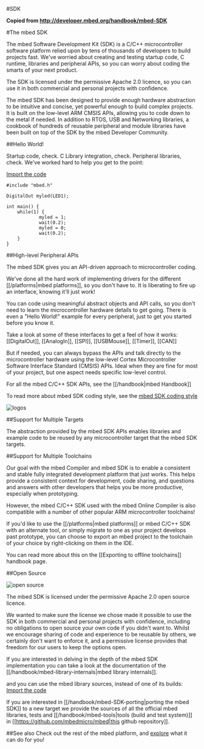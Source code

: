 #SDK 

**Copied from http://developer.mbed.org/handbook/mbed-SDK**

#The mbed SDK

The mbed Software Development Kit (SDK) is a C/C++ microcontroller software platform relied upon by tens of thousands of developers to build projects fast. We've worried about creating and testing startup code, C runtime, libraries and peripheral APIs, so you can worry about coding the smarts of your next product.

The SDK is licensed under the permissive Apache 2.0 licence, so you can use it in both commercial and personal projects with confidence.

The mbed SDK has been designed to provide enough hardware abstraction to be intuitive and concise, yet powerful enough to build complex projects. It is built on the low-level ARM CMSIS APIs, allowing you to code down to the metal if needed. In addition to RTOS, USB and Networking libraries, a cookbook of hundreds of reusable peripheral and module libraries have been built on top of the SDK by the mbed Developer Community.


##Hello World!

Startup code, check. C Library integration, check. Peripheral libraries, check. We've worked hard to help you get to the point:

[Import the code](/teams/mbed/code/mbed_blinky/)


	#include "mbed.h"
 
	DigitalOut myled(LED1);
 
	int main() {
    	while(1) {
        		myled = 1;
        		wait(0.2);
        		myled = 0;
        		wait(0.2);
    	}
	}


##High-level Peripheral APIs

The mbed SDK gives you an API-driven approach to microcontroller coding.

We've done all the hard work of implementing drivers for the different [[/platforms|mbed platforms]], so you don't have to. It is liberating to fire up an interface, knowing it'll just work!

You can code using meaningful abstract objects and API calls, so you don't need to learn the microcontroller hardware details to get going. There is even a "Hello World!" example for every peripheral, just to get you started before you know it.

Take a look at some of these interfaces to get a feel of how it works: [[DigitalOut]], [[AnalogIn]], [[SPI]], [[USBMouse]], [[Timer]], [[CAN]]

But if needed, you can always bypass the APIs and talk directly to the microcontroller hardware using the low-level Cortex Microcontroller Software Interface Standard (CMSIS) APIs. Ideal when they are fine for most of your project, but one aspect needs specific low-level control.

For all the mbed C/C++ SDK APIs, see the [[/handbook|mbed Handbook]]

To read more about mbed SDK coding style, see the [mbed SDK coding style](https://mbed.org/teams/SDK-Development/wiki/mbed-sdk-coding-style)

![logos](https://github.com/ARMmbed/Handbooks/tree/master/v2/2_Dev_Fun/Images/sdk_logos.png)

##Support for Multiple Targets

The abstraction provided by the mbed SDK APIs enables libraries and example code to be reused by any microcontroller target that the mbed SDK targets.

##Support for Multiple Toolchains

Our goal with the mbed Compiler and mbed SDK is to enable a consistent and stable fully integrated development platform that just works. This helps provide a consistent context for development, code sharing, and questions and answers with other developers that helps you be more productive, especially when prototyping.

However, the mbed C/C++ SDK used with the mbed Online Compiler is also compatible with a number of other popular ARM microcontroller toolchains!

If you'd like to use the [[/platforms|mbed platforms]] or mbed C/C++ SDK with an alternate tool, or simply migrate to one as your project develops past prototype, you can choose to export an mbed project to the toolchain of your choice by right-clicking on them in the IDE.

You can read more about this on the [[Exporting to offline toolchains]] handbook page.

##Open Source

![open source](https://github.com/ARMmbed/Handbooks/tree/master/v2/2_Dev_Fun/Images/sdk_open_source.png)

The mbed SDK is licensed under the permissive Apache 2.0 open source licence.

We wanted to make sure the license we chose made it possible to use the SDK in both commercial and personal projects with confidence, including no obligations to open source your own code if you didn't want to. Whilst we encourage sharing of code and experience to be reusable by others, we certainly don't want to enforce it, and a permissive license provides that freedom for our users to keep the options open.

If you are interested in delving in the depth of the mbed SDK implementation you can take a look at the documentation of the [[/handbook/mbed-library-internals|mbed library internals]].

and you can use the mbed library sources, instead of one of its builds:
[Import the code](/users/mbed_official/code/mbed-src/)

If you are interested in [[/handbook/mbed-SDK-porting|porting the mbed SDK]] to a new target we provide the sources of all the official mbed libraries, tests and [[/handbook/mbed-tools|tools (build and test system)]] in [[https://github.com/mbedmicro/mbed|this github repository]].

##See also
Check out the rest of the mbed platform, and [explore](http://mbed.org/explore/) what it can do for you!
